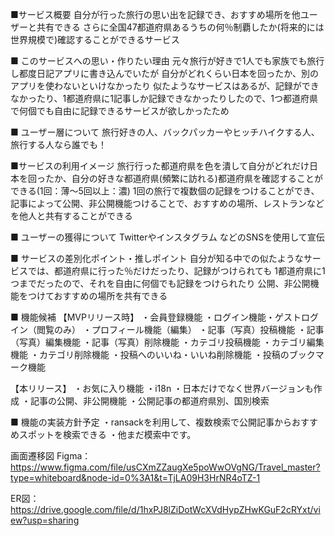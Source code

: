 ■サービス概要
自分が行った旅行の思い出を記録でき、おすすめ場所を他ユーザーと共有できる
さらに全国47都道府県あるうちの何％制覇したか(将来的には世界規模で)確認することができるサービス

■ このサービスへの思い・作りたい理由
元々旅行が好きで1人でも家族でも旅行し都度日記アプリに書き込んでいたが
自分がどれくらい日本を回ったか、別のアプリを使わないといけなかったり
似たようなサービスはあるが、記録ができなかったり、1都道府県に1記事しか記録できなかったりしたので、1つ都道府県で何個でも自由に記録できるサービスが欲しかったため

■ ユーザー層について
旅行好きの人、バックパッカーやヒッチハイクする人、旅行する人なら誰でも！


■サービスの利用イメージ
旅行行った都道府県を色を潰して自分がどれだけ日本を回ったか、自分の好きな都道府県(頻繁に訪れる)都道府県を確認することができる(1回：薄〜5回以上：濃)
1回の旅行で複数個の記録をつけることができ、記事によって公開、非公開機能つけることで、おすすめの場所、レストランなどを他人と共有することができる


■ ユーザーの獲得について
Twitterやインスタグラム などのSNSを使用して宣伝

■ サービスの差別化ポイント・推しポイント
自分が知る中での似たようなサービスでは、都道府県に行った％だけだったり、記録がつけられても
1都道府県に1つまでだったので、それを自由に何個でも記録をつけられたり
公開、非公開機能をつけておすすめの場所を共有できる

■ 機能候補
【MVPリリース時】
・会員登録機能
・ログイン機能・ゲストログイン（閲覧のみ）
・プロフィール機能（編集）
・記事（写真）投稿機能
・記事（写真）編集機能
・記事（写真）削除機能
・カテゴリ投稿機能
・カテゴリ編集機能
・カテゴリ削除機能
・投稿へのいいね・いいね削除機能
・投稿のブックマーク機能

【本リリース】
・お気に入り機能
・i18n
・日本だけでなく世界バージョンも作成
・記事の公開、非公開機能
・公開記事の都道府県別、国別検索


■ 機能の実装方針予定
・ransackを利用して、複数検索で公開記事からおすすめスポットを検索できる
・他まだ模索中です。

画面遷移図
Figma：https://www.figma.com/file/usCXmZZaugXe5poWwOVgNG/Travel_master?type=whiteboard&node-id=0%3A1&t=TjLA09H3HrNR4oTZ-1

ER図：https://drive.google.com/file/d/1hxPJ8lZiDotWcXVdHypZHwKGuF2cRYxt/view?usp=sharing
